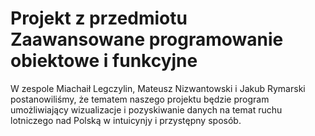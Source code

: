 # Projekt z przedmiotu Zaawansowane programowanie obiektowe i funkcyjne

W zespole Miachaił Legczylin, Mateusz Nizwantowski i Jakub Rymarski postanowiliśmy, że tematem naszego projektu będzie program umożliwiający wizualizacje i pozyskiwanie danych na temat ruchu lotniczego nad Polską w intuicynjy i przystępny sposób.
